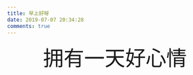 ```yaml
---
title: 早上好呀
date: 2019-07-07 20:34:28
comments: true
---
```


<link rel="stylesheet" href="https://cdn.jsdelivr.net/npm/aplayer/dist/APlayer.min.css">
<script src="https://cdn.jsdelivr.net/npm/aplayer/dist/APlayer.min.js"></script>
<meting-js server="netease" type="song" id="34779102" autoplay="true"></meting-js>


<center><font size=10>拥有一天好心情</font></center>
<script src="https://cdn.jsdelivr.net/npm/meting@2/dist/Meting.min.js"></script>